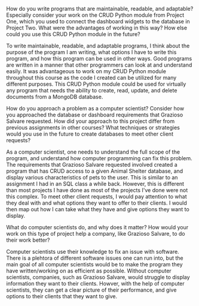 How do you write programs that are maintainable, readable, and adaptable? Especially consider your work on the CRUD Python module from Project One, which you used to connect the dashboard widgets to the database in Project Two. What were the advantages of working in this way? How else could you use this CRUD Python module in the future?

  To write maintainable, readable, and adaptable programs, I think about the purpose of the program I am writing, what options I have to write this program, and how this program can be used in other ways. Good programs are written in a manner that other programmers can look at and understand easily. It was advantageous to work on my CRUD Python module throughout this course as the code I created can be utilized for many different purposes. This CRUD Python module could be used for virtually any program that needs the ability to create, read, update, and delete documents from a MongoDB database.

How do you approach a problem as a computer scientist? Consider how you approached the database or dashboard requirements that Grazioso Salvare requested. How did your approach to this project differ from previous assignments in other courses? What techniques or strategies would you use in the future to create databases to meet other client requests?

  As a computer scientist, one needs to understand the full scope of the program, and understand how computer programming can fix this problem. The requirements that Grazioso Salvare requested involved created a program that has CRUD access to a given Animal Shelter database, and display various characteristics of pets to the user. This is similar to an assignment I had in an SQL class a while back. However, this is different than most projects I have done as most of the projects I've done were not this complex. To meet other client requests, I would pay attention to what they deal with and what options they want to offer to their clients. I would then map out how I can take what they have and give options they want to display.

What do computer scientists do, and why does it matter? How would your work on this type of project help a company, like Grazioso Salvare, to do their work better?

Computer scientists use their knowledge to fix an issue with software. There is a plehtora of different software issues one can run into, but the main goal of all computer scientists would be to make the program they have written/working on as efficient as possible. Without computer scientists, companies, such as Grazioso Salvare, would struggle to display information they want to their clients. Howver, with the help of computer scientists, they can get a clear picture of their performance, and give options to their clients that they want to give.
